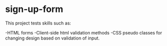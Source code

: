 # sign-up-form
This project tests skills such as:

-HTML forms
-Client-side html validation methods
-CSS pseudo classes for changing design based on validation of input.
